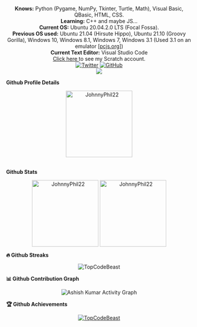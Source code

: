 <p align="center">
    <b>Knows:</b> Python (Pygame, NumPy, Tkinter, Turtle, Math), Visual Basic, QBasic, HTML, CSS.<br>
    <b>Learning:</b> C++ and maybe JS...<br>
    <b>Current OS:</b> Ubuntu 20.04.2.0 LTS (Focal Fossa).<br>
    <b>Previous OS used:</b> Ubuntu 21.04 (Hirsute Hippo), Ubuntu 21.10 (Groovy Gorilla), Windows 10, Windows 8.1, Windows 7, Windows 3.1 (Used 3.1 on an emulator [<a href="https://www.pcjs.org/software/pcx86/sys/windows/3.10/">pcjs.org</a>])<br>
    <b>Current Text Editor:</b> Visual Studio Code<br>
    <a href="https://scratch.mit.edu/users/IronMan9559/" alt="Scratch" target="_blank">Click here </a>to see my Scratch account.<br>
    <a href="https://twitter.com/johnphilips_995"><img src=https://img.shields.io/twitter/follow/johnphilips_995?style=social" alt="Twitter" target="_blank"></a>
    <a href="https://github.com/JohnnyPhil22"><img src="https://img.shields.io/github/followers/JohnnyPhil22?style=social" alt="GitHub" target="_blank"></a>
    <br><img align="center" src="https://github-readme-stats.vercel.app/api?username=JohnnyPhil22&bg_color=30,e96443,904e95&title_color=fff&text_color=fff" />
    <br><summary><b>Github Profile Details</b></summary>
    <p align="center"><img height="180em" src="https://github-profile-summary-cards.vercel.app/api/cards/profile-details?username=JohnnyPhil22&theme=github_dark" alt="JohnnyPhil22" align = "center"/></p>
    <br><summary><b>Github Stats</b></summary>
<p align="center"><img height="180em" src="https://github-readme-stats.vercel.app/api?username=JohnnyPhil22&hide_border=true&count_private=true&show_icons=true&theme=radical" alt="JohnnyPhil22" align = "center"/>
<img height="180em" src="https://github-readme-stats.vercel.app/api/top-langs?username=JohnnyPhil22&show_icons=true&locale=en&layout=compact&hide_border=true&theme=radical" alt="JohnnyPhil22" align = "center"/></p>

 <summary><b>🔥 Github Streaks</b></summary>
<p align="center"><img src="https://github-readme-streak-stats.herokuapp.com/?user=TopCodeBeast&theme=black-ice&hide_border=true&stroke=0000&background=0D1117&ring=e05397&fire=e05397&currStreakLabel=e05397" alt="TopCodeBeast" /></p>

<summary><b>📊 Github Contribution Graph</b></summary>
<p align="center"<a href="#"><img alt="Ashish Kumar Activity Graph" src="https://activity-graph.herokuapp.com/graph?username=TopCodeBeast&bg_color=0D1117&color=e05397&line=e05397&point=FFFFFF&hide_border=true&" /></a></p>
<!-- </details>
<details>    -->
 <summary><b>🏆 Github Achievements</b></summary>
<p align="center"> <a href="https://github.com/TopCodeBeast"><img src="https://github-profile-trophy.vercel.app/?username=TopCodeBeast&margin-w=5&theme=radical" alt="TopCodeBeast" /></a> </p>
        </p>
